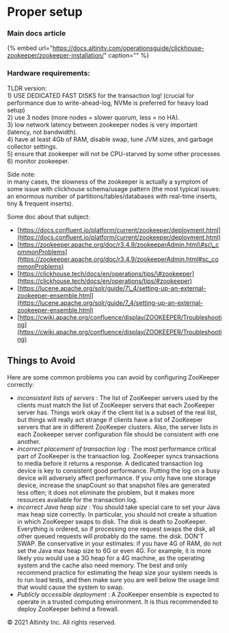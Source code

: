 # Proper setup

### Main docs article

{% embed url="https://docs.altinity.com/operationsguide/clickhouse-zookeeper/zookeeper-installation/" caption="" %}

### Hardware requirements:

TLDR version:  
1\) USE DEDICATED FAST DISKS for the transaction log! \(crucial for performance due to write-ahead-log, NVMe is preferred for heavy load setup\)  
2\) use 3 nodes \(more nodes = slower quorum, less = no HA\).  
3\) low network latency between zookeeper nodes is very important \(latency, not bandwidth\).  
4\) have at least 4Gb of RAM, disable swap, tune JVM sizes, and garbage collector settings.  
5\) ensure that zookeeper will not be CPU-starved by some other processes  
6\) monitor zookeeper.

Side note:  
in many cases, the slowness of the zookeeper is actually a symptom of some issue with clickhouse schema/usage pattern \(the most typical issues: an enormous number of partitions/tables/databases with real-time inserts, tiny & frequent inserts\).

Some doc about that subject:

* [https://docs.confluent.io/platform/current/zookeeper/deployment.html](https://docs.confluent.io/platform/current/zookeeper/deployment.html)
* [https://zookeeper.apache.org/doc/r3.4.9/zookeeperAdmin.html\#sc\_commonProblems](https://zookeeper.apache.org/doc/r3.4.9/zookeeperAdmin.html#sc_commonProblems)
* [https://clickhouse.tech/docs/en/operations/tips/\#zookeeper](https://clickhouse.tech/docs/en/operations/tips/#zookeeper)
* [https://lucene.apache.org/solr/guide/7\_4/setting-up-an-external-zookeeper-ensemble.html](https://lucene.apache.org/solr/guide/7_4/setting-up-an-external-zookeeper-ensemble.html)
* [https://cwiki.apache.org/confluence/display/ZOOKEEPER/Troubleshooting](https://cwiki.apache.org/confluence/display/ZOOKEEPER/Troubleshooting)

## Things to Avoid <a id="Propersetup-ThingstoAvoid"></a>

Here are some common problems you can avoid by configuring ZooKeeper correctly:

* _inconsistent lists of servers_ : The list of ZooKeeper servers used by the clients must match the list of ZooKeeper servers that each ZooKeeper server has. Things work okay if the client list is a subset of the real list, but things will really act strange if clients have a list of ZooKeeper servers that are in different ZooKeeper clusters. Also, the server lists in each Zookeeper server configuration file should be consistent with one another.
* _incorrect placement of transaction log_ : The most performance critical part of ZooKeeper is the transaction log. ZooKeeper syncs transactions to media before it returns a response. A dedicated transaction log device is key to consistent good performance. Putting the log on a busy device will adversely affect performance. If you only have one storage device, increase the snapCount so that snapshot files are generated less often; it does not eliminate the problem, but it makes more resources available for the transaction log.
* _incorrect Java heap size_ : You should take special care to set your Java max heap size correctly. In particular, you should not create a situation in which ZooKeeper swaps to disk. The disk is death to ZooKeeper. Everything is ordered, so if processing one request swaps the disk, all other queued requests will probably do the same. the disk. DON'T SWAP. Be conservative in your estimates: if you have 4G of RAM, do not set the Java max heap size to 6G or even 4G. For example, it is more likely you would use a 3G heap for a 4G machine, as the operating system and the cache also need memory. The best and only recommend practice for estimating the heap size your system needs is to run load tests, and then make sure you are well below the usage limit that would cause the system to swap.
* _Publicly accessible deployment_ : A ZooKeeper ensemble is expected to operate in a trusted computing environment. It is thus recommended to deploy ZooKeeper behind a firewall.

© 2021 Altinity Inc. All rights reserved.

